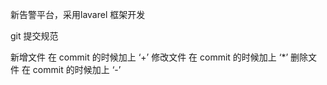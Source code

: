 新告警平台，采用lavarel 框架开发

git 提交规范

新增文件 在 commit 的时候加上 ‘+’
修改文件 在 commit 的时候加上 ‘*’
删除文件 在 commit 的时候加上 ‘-’


